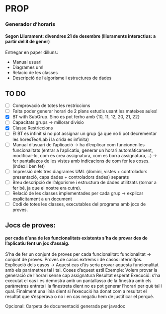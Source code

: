 # PROP
### Generador d’horaris
#### Segon Lliurament: divendres 21 de desembre (lliuraments interactius: a partir del 8 de gener)

Entregar en paper dilluns:
- Manual usuari
- Diagrames uml
- Relacio de les classes
- Descripció de l’algorisme i estructures de dades

## TO DO
- [ ] Comprovació de totes les restriccions
- [ ] Falta poder generar horari de 2 plans estudis usant les mateixes aules!
- [x] BT with SubGrup. Sino es pot ferho amb {10, 11, 12, 20, 21, 22}
- [ ] Capacitats grups -> millorar divisio
- [x] Classe Restriccions 
- [ ] El BT es infinit si no pot assignar un grup (ja que no li pot decrementar les horesTeo/Lab i la crida es infinita)
- [ ] Manual d’usuari de l’aplicació -> ha d’explicar com funcionen les funcionalitats (entrar a l’aplicatiu, generar un horari automàticament, modificar-lo, com es crea assignatura, com es borra assignatura,...) -> fer pantallazos de les vistes amb indicacions de com fer les coses. (índex i ben fet)
- [ ] Impressió dels tres diagrames UML (domini, vistes + controladors presentació, capa dades + controladors dades) separats
- [ ] Breu descripció de l’algorisme i estructura de dades utilitzats (tornar a fer bé, ja que el nostre era cutre).
- [ ] Relació de les classes implementades per cada grup -> explicar explícitament a un document
- [ ] Codi de totes les classes, executables del programa amb jocs de proves.

## Jocs de proves: 
#### per cada d’una de les funcionalitats existents s’ha de provar des de l’aplicatiu fent un joc d’assaig.

S’ha de fer un conjunt de proves per cada funcionalitat: funcionalitat -> conjunt de proves.
Proves de casos extrems i de casos intermitjos.
Explicació dels casos -> Aquest cas d’ús seria provar aquesta funcionalitat amb els paràmetres tal i tal. Coses d’aquest estil
Exemple: Volem provar la generació de l’horari sense cap assignatura
Resultat esperat
Execució: s’ha executat el cas i es demostra amb un pantallasso de la finestra amb els paràmetres entrats i la finestreta dient no es pot generar l’horari per què tal i qual.
Finalment una línia dient si l’execució ha donat com a resultat el resultat que s’esperava o no i en cas negatiu hem de justificar el perquè.

Opcional: Carpeta de documentació generada per javadoc
